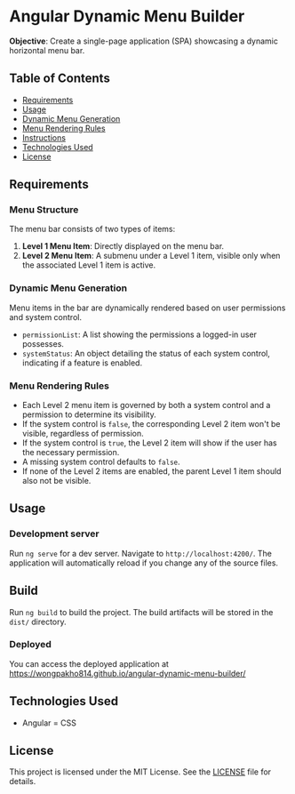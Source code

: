 # Angular Dynamic Menu Builder

**Objective**: Create a single-page application (SPA) showcasing a dynamic horizontal menu bar.

## Table of Contents

- [Requirements](#requirements)
- [Usage](#usage)
- [Dynamic Menu Generation](#dynamic-menu-generation)
- [Menu Rendering Rules](#menu-rendering-rules)
- [Instructions](#instructions)
- [Technologies Used](#technologies-used)
- [License](#license)

## Requirements

### Menu Structure

The menu bar consists of two types of items:

1. **Level 1 Menu Item**: Directly displayed on the menu bar.
2. **Level 2 Menu Item**: A submenu under a Level 1 item, visible only when the associated Level 1 item is active.

### Dynamic Menu Generation

Menu items in the bar are dynamically rendered based on user permissions and system control.

- `permissionList`: A list showing the permissions a logged-in user possesses.
- `systemStatus`: An object detailing the status of each system control, indicating if a feature is enabled.

### Menu Rendering Rules

- Each Level 2 menu item is governed by both a system control and a permission to determine its visibility.
- If the system control is `false`, the corresponding Level 2 item won't be visible, regardless of permission.
- If the system control is `true`, the Level 2 item will show if the user has the necessary permission.
- A missing system control defaults to `false`.
- If none of the Level 2 items are enabled, the parent Level 1 item should also not be visible.

## Usage 

### Development server

Run `ng serve` for a dev server. Navigate to `http://localhost:4200/`. The application will automatically reload if you change any of the source files.

## Build

Run `ng build` to build the project. The build artifacts will be stored in the `dist/` directory.

### Deployed

You can access the deployed application at https://wongpakho814.github.io/angular-dynamic-menu-builder/

## Technologies Used

- Angular
= CSS

## License

This project is licensed under the MIT License. See the [LICENSE](LICENSE) file for details.